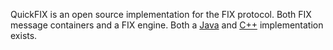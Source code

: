 QuickFIX is an open source implementation for the FIX protocol. Both FIX message containers and a FIX engine. Both a [Java](http://www.quickfixj.org/) and <a href='http://www.quickfixengine.org/'> C++</a> implementation exists.